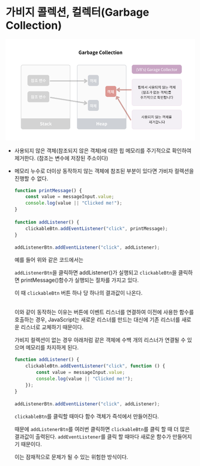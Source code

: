 # 가비지 콜렉션, 컬렉터(Garbage Collection)

![Untitled](../assets/JavaScript/garbage_collection.png)

- 사용되지 않은 객체(참조되지 않은 객체)에 대한 힙 메모리를 주기적으로 확인하여 제거한다. (참조는 변수에 저장된 주소이다)
- 메모리 누수로 더이상 동작하지 않는 객체에 참조된 부분이 있다면 가비자 컬렉션을 진행할 수 없다.

    ```jsx
    function printMessage() {
        const value = messageInput.value;
        console.log(value || "Clicked me!");
    }
    
    function addListener() {
        clickableBtn.addEventListener("click", printMessage);
    }
    
    addListenerBtn.addEventListener("click", addListener);
    ```

  예를 들어 위와 같은 코드에서는

  `addListenerBtn`을 클릭하면 addListener()가 실행되고 `clickableBtn`을 클릭하면 printMessage()함수가 실행되는 절차를 가지고 있다.

  이 때 `clickableBtn` 버튼 하나 당 하나의 결과값이 나온다.<br><br>

  이와 같이 동작하는 이유는 버튼에 이벤트 리스너를 연결하여 이전에 사용한 함수를 호출하는 경우, JavaScript는 새로운 리스너를 만드는 대신에 기존 리스너를 새로운 리스너로 교체하기 때문이다.

  가비지 컬렉션이 없는 경우 아래처럼 같은 객체에 수백 개의 리스너가 연결될 수 있으며 메모리를 차지하게 된다.

    ```jsx
    function addListener() {
        clickableBtn.addEventListener("click", function () {
            const value = messageInput.value;
            console.log(value || "Clicked me!");
        });
    }
    
    addListenerBtn.addEventListener("click", addListener);
    ```

  `clickableBtn`를 클릭할 때마다 함수 객체가 즉석에서 만들어진다.

  때문에 `addListenerBtn`를 여러번 클릭하면 `clickableBtn`를 클릭 할 때 더 많은 결과값이 출력된다. `addEventListener`를 클릭 할 때마다 새로운 함수가 만들어지기 때문이다.

  이는 잠재적으로 문제가 될 수 있는 위험한 방식이다.